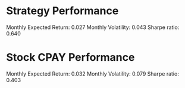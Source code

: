 # Strategy Performance
Monthly Expected Return: 0.027
Monthly Volatility: 0.043
Sharpe ratio: 0.640
# Stock CPAY Performance
Monthly Expected Return: 0.032
Monthly Volatility: 0.079
Sharpe ratio: 0.403
